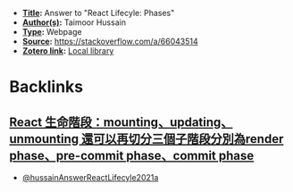 - **[Title](<Title.md>):** Answer to "React Lifecyle: Phases"
- **[Author(s)](<Author(s).md>):** Taimoor Hussain
- **[Type](<Type.md>):** Webpage
- **[Source](<Source.md>):** https://stackoverflow.com/a/66043514
- **[Zotero link](<Zotero link.md>):** [Local library](zotero://select/library/items/A5F6ZESM)

# Backlinks
## [React 生命階段：mounting、updating、unmounting 還可以再切分三個子階段分別為render phase、pre-commit phase、commit phase](<React 生命階段：mounting、updating、unmounting 還可以再切分三個子階段分別為render phase、pre-commit phase、commit phase.md>)
- [@hussainAnswerReactLifecyle2021a](<@hussainAnswerReactLifecyle2021a.md>)

